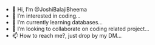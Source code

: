 - 👋 Hi, I’m @JoshiBalajiBheema
- 👀 I’m interested in coding...
- 🌱 I’m currently learning databases...
- 💞️ I’m looking to collaborate on coding related project...
- 📫 How to reach me?, just drop by my DM...

<!---
iHso7/iHso7 is a ✨ special ✨ repository because its `README.md` (this file) appears on your GitHub profile.
You can click the Preview link to take a look at your changes.
--->
